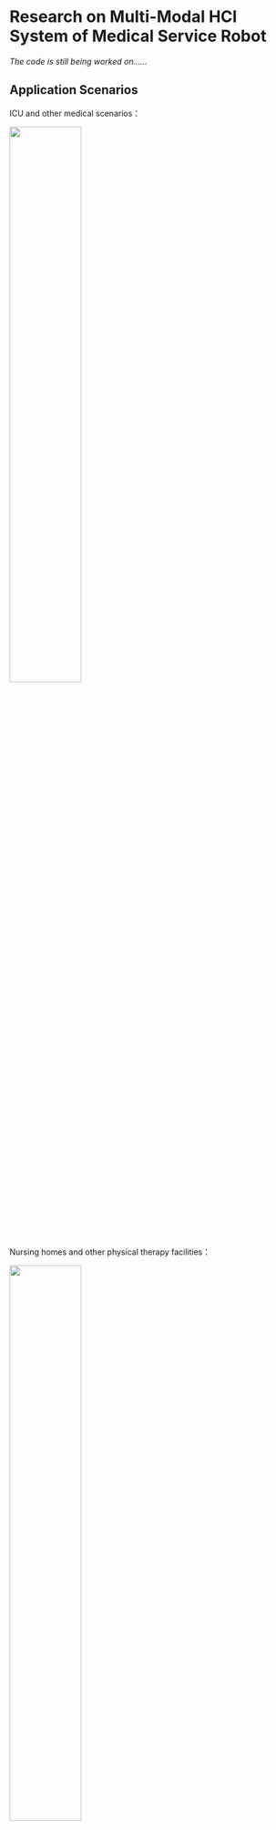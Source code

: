 # Research on Multi-Modal HCI System of Medical Service Robot

*The code is still being worked on......*



## Application Scenarios

ICU and other medical scenarios：

<img src="https://i.imgur.com/maBD5Qd.png" width="50%">

Nursing homes and other physical therapy facilities：

<img src="https://i.imgur.com/iScV9rm.png" width="50%">



## Ⅰ Computer Vision Monitoring System Based on Action Recognition Algorithm.

The computer vision monitoring system is mainly developed and deployed based on the mainstream video motion recognition algorithm. Mainstream motion recognition algorithms include C3D, TSN, SlowFast, etc. 

Due to the particularity of the task, it is impossible to use public data sets, such as UCF101 and Kinetics 400, etc., so it is necessary to independently collect data and make standard data sets for model training. 

After the model is trained, it needs to be deployed on a mobile platform for real-time high-frame rate model inference. The mobile platform is **NVIDIA Jetson AGX Orin DEVELOPER KIT**, and the target real-time detection frame rate is more than 20FPS.



### Production of the Dataset

UCF101 and its structure：

<img src="https://i.imgur.com/5FOan7k.png" width="80%">

Realsense Camera：

<img src="https://i.imgur.com/KMhME9a.png" width="30%">

**Self-produced Mock Dataset in ICU---ICU9**

<table>
    <tr>
        <td ><center><img src="https://i.imgur.com/MRCiBkm.gif" width="120%"></center></td>
        <td ><center><img src="https://i.imgur.com/cISBplv.gif" width="120%"></center></td>
        <td ><center><img src="https://i.imgur.com/Lpcc8Yw.gif" width="120%"></center></td>
    </tr>
    <tr>
    <td><center><img src="https://i.imgur.com/Qisd9pj.gif" width="120%"></center></td>
    <td ><center><img src="https://i.imgur.com/MnIZ9QR.gif" width="120%"></center></td>
    <td ><center><img src="https://i.imgur.com/HXHabFK.gif" width="120%"></center></td>
	</tr>
    <tr>
    <td><center><img src="https://i.imgur.com/ovdVXLW.gif" width="120%"></center></td>
    <td><center><img src="https://i.imgur.com/4qtsX9h.gif" width="120%"></center></td>
    <td><center><img src="https://i.imgur.com/smANWl3.gif" width="120%"></center></td>
	</tr>
</table>

**Categories:**

| ShakingHead       | PullingOutTubesOnBothHands | PullingOutTubesInMouth |
| ----------------- | -------------------------- | ---------------------- |
| **LiftingLeg**    | **WrigglingBody**          | **GettingUp**          |
| **NormalGesture** | **KickingBedBoard**        | **SlappingFence**      |

**However, the diversity of simulation data is insufficient, and more information needs to be obtained from limited data.**

In view of this, I propose a video sampling method based on sliding window.

The basic principle is as follows: 5s is used as a fixed window Length (that is, the length of each short video), let this window slide on the captured large video to capture the subvideo, and the sliding interval is adjustable. In this way, more small segments of data can be obtained in the limited video data.

**After all, the simulated data set cannot be compared with the data collected in the real environment, so at this stage, we actively cooperate with the hospital to collect the real data.**

<table>
    <tr>
    <td ><center><img src="https://i.imgur.com/vBkyv4u.gif" width="120%"></center></td>
    <td ><center><img src="https://i.imgur.com/llGWAJO.gif" width="120%"></center></td>
    </tr>
    <tr>
    <td ><center><img src="https://i.imgur.com/H81YhMj.gif" width="120%"></center></td>
    <td ><center><img src="https://i.imgur.com/Ku8BQkQ.gif" width="120%"></center></td>
    </tr>
</table>

***However, real-world data is more complex and noisy, requiring more efficient ways to deal with......***

***The above images have been authorized.***



### Action Recognition Algorithm

TOOL: MMAction2

<img src="https://i.imgur.com/H6JmuV9.png" width="40%">

#### C3D

For problems based on video analysis, 2D convolution is not good at capturing temporal information, so 3D convolution is proposed to solve this problem.

<img src="https://i.imgur.com/kzrorjq.png" width="90%">

This network I used is quite different from the structure in the paper. 

**The network used for training consists of five convolutional layers, five pooling layers, two fully connected layers, and one softmax output layer**

After experiments, using the model structure in the paper will increase the model parameters and make the model complicated, which makes the learning more difficult. 

**The simplified model structure enables faster and more accurate learning of features in the data.**

```python
def c3d_model():
    input_shape = (480,270,16,3)
    weight_decay = 0.005
    nb_classes = 9
    inputs = Input(input_shape)
    x = Conv3D(64,(3,3,3),strides=(1,1,1),padding='same',
               activation='relu',kernel_regularizer=l2(weight_decay))(inputs)
    x = MaxPool3D((2,2,1),strides=(2,2,1),padding='same')(x)

    x = Conv3D(128,(3,3,3),strides=(1,1,1),padding='same',
               activation='relu',kernel_regularizer=l2(weight_decay))(x)
    x = MaxPool3D((2,2,2),strides=(2,2,2),padding='same')(x)

    x = Conv3D(128,(3,3,3),strides=(1,1,1),padding='same',
               activation='relu',kernel_regularizer=l2(weight_decay))(x)
    x = MaxPool3D((2,2,2),strides=(2,2,2),padding='same')(x)

    x = Conv3D(256,(3,3,3),strides=(1,1,1),padding='same',
               activation='relu',kernel_regularizer=l2(weight_decay))(x)
    x = MaxPool3D((2,2,2),strides=(2,2,2),padding='same')(x)

    x = Conv3D(256, (3, 3, 3), strides=(1, 1, 1), padding='same',
               activation='relu',kernel_regularizer=l2(weight_decay))(x)
    x = MaxPool3D((2, 2, 2), strides=(2, 2, 2), padding='same')(x)
    
    x = Flatten()(x)
    x = Dense(2048,activation='relu',kernel_regularizer=l2(weight_decay))(x)
    x = Dropout(0.5)(x)
    
    x = Dense(2048,activation='relu',kernel_regularizer=l2(weight_decay))(x)
    x = Dropout(0.5)(x)
    
    x = Dense(nb_classes,kernel_regularizer=l2(weight_decay))(x)
    x = Activation('softmax')(x)
    
    model = Model(inputs, x)
    
    return model
```

**Results Visualization:**

Use source code to train from scratch, the curve is smooth, and the final loss convergence is rapid. The model training accuracy is high, reaching 90%, but the generalization performance is slightly poor, reaching about 70% accuracy.

Use the mmaction2 toolkit and fine-tune training using the pre-trained model. The curve is relatively smooth, and the final loss convergence is relatively rapid, and the model training accuracy is higher, reaching 95%+.

<table>
    <tr>
    <td ><center><img src="https://i.imgur.com/nRCSuSS.png" width="120%"></center></td>
    <td ><center><img src="https://i.imgur.com/p0HAf2m.png" width="120%"></center></td>
    </tr>
    <tr>
    <td><center><img src="https://i.imgur.com/XXgtrOm.png" width="120%"></center></td>
    <td ><center><img src="https://i.imgur.com/rSeNc0a.png" width="120%"></center></td>
    </tr>
</table>

<div align=center><img src="https://i.imgur.com/7o1mnrx.png" width="60%"></div>

***There's room for improvement......***



#### TSN

An input video is divided into K segments, and a snippet (several frames of images superimposed) is randomly sampled from its corresponding segment. Different segments of the category score fusion. This is a video-level prediction. The predictions of all models are then combined to produce the final prediction.

<img src="https://i.imgur.com/UGkBQgH.png" width="80%">

**Results Visualization:**

The curve is relatively smooth, the final loss convergence is relatively rapid, the model training accuracy is high, up to 99%, the generalization performance is also good, can reach an average accuracy of about 95%. 

At the same time, the heat map is drawn, and it is found that each category is more accurate, and there is no need to reduce the number of categories.

<table>
    <tr>
    <td ><center><img src="https://i.imgur.com/gzgeIMV.png" width="120%"></center></td>
    <td ><center><img src="https://i.imgur.com/7Ri0OeD.png" width="120%"></center></td>
    </tr>
</table>

<div align=center><img src="https://i.imgur.com/s72Y1Fp.png" width="50%"></div>

#### SlowFast

SlowFast is a video recognition paper at Facebook's 2019 ICCV. In this paper, a new SlowFast network architecture is proposed to realize the processing and analysis of time and space dimensions by two branches respectively.

<img src="https://i.imgur.com/TRsVk4n.png" width="80%">

**Results Visualization:**

*The overall effect of the SlowFast model is close to the TSN model, which is omitted here...*



### Demonstration of Real-time Action Recognition

<table>
    <tr>
    <td><center><img src="https://i.imgur.com/9TVvvqx.gif" width="120%"></center></td>
    <td><center><img src="https://i.imgur.com/UrB0DOP.gif" width="120%"></center></td>
    </tr>
    <tr>
    <td><center><img src="https://i.imgur.com/HCRgCJq.gif" width="120%"></center></td>
    <td><center><img src="https://i.imgur.com/05fgeWw.gif" width="120%"></center></td>
    </tr>
</table>



## Ⅱ Simulation of Robot Navigation and Obstacle Avoidance Algorithm in Crowd.

**References:**
***Crowd-Robot Interaction: Crowd-aware Robot Navigation with Attention-based Deep Reinforcement Learning. ICRA 2019.*** 

***Relational Graph Learning for Crowd Navigation. IROS 2020.***  

This task mainly focuses on replicating the algorithms based on graph convolutional neural network and reinforcement learning in the paper, and for this project, adjusting the experimental environment and adding the model distillation method to simulate the crowd navigation and obstacle avoidance of robots.

<div align=center><img src="https://i.imgur.com/SY8OSZU.png" width="40%"></div>

<div align=center><img src="https://i.imgur.com/fZRB2xh.png" width="40%"></div>

<div align=center><img src="https://i.imgur.com/jXVp3Ns.png" width="80%"></div>

The entire model is based on GCN (Graph Convolutional Neural Network) and RL (reinforcement learning), using GCN to calculate the human state and predict the direction, using reinforcement learning to optimize robot decisions, and combining the two to develop efficient robot navigation in crowds.



### Personal Understanding of RGL Model.

In the process of movement, pedestrians will be affected by other pedestrians. **The graph neural network is used to regard people as nodes and the interaction between pedestrians as edges.** 

The interaction coefficient between pedestrians a and pedestrians b, c and d is calculated through the attention mechanism, and the influence of pedestrians a on pedestrians b, c and d is obtained by weighting, that is, a weighting vector. Use this vector to predict the path of pedestrian a.

This vector is then fused with other features, input into other networks (either fully connected layer or recurrent neural network), and finally trained by supervised learning to obtain the parameters of the graph neural network. This graph neural network refers to the graph composed of human beings, which will have some parameters, this graph neural network is a feature extraction fusion device, the function is to extract the feature vector.

For the prediction of human trajectory, ***LSTM*** can get the position of the next moment with each recursive step, and the trajectory can be obtained by sequential recursion. 

For the robot trajectory prediction part, graph neural network is used, but it is not used to predict the robot position, but is used to form a ***value network*** of ***reinforcement learning***. The node of the graph neural network is the position of the robot and the pedestrian, and the output is the ***value***, which is used to evaluate the quality of the state.



### Ongoing Experiments on Control Variables.

Overall, making the robot visible to pedestrians had a higher success rate, while other factors had little effect.

**Preliminary experimental results:**

<img src="https://i.imgur.com/UiNCPPk.png" width="70%">

<img src="https://i.imgur.com/LmrERuC.png" width="70%">



### Results Visualization:

<table>
    <tr>
    <td><center><img src="https://i.imgur.com/NGmMeST.jpg" width="120%"></center></td>
    <td><center><img src="https://i.imgur.com/ZnBlgn9.jpg" width="120%"></center></td>
    </tr>
    <tr>
    <td><center><img src="https://i.imgur.com/72HBvpJ.jpg" width="120%"></center></td>
    <td><center><img src="https://i.imgur.com/r0Xgaze.jpg" width="120%"></center></td>
    </tr>
</table>

The local fluctuation of model training is large, but the overall trend is normal and tends to converge gradually.
Specific performance:
1. The time to reach the target point is gradually reduced.
2. The success rate of reaching the target point gradually increases.
3. The reward value is increasing each time (indicating that the robot has found the right learning direction).
4. The collision rate is gradually reduced (the success rate of obstacle avoidance is continuously improved).

<table>
    <tr>
    <td><center><img src="https://i.imgur.com/1j6jKR2.gif" width="120%"></center></td>
    <td><center><img src="https://i.imgur.com/jAbMpfV.gif" width="120%"></center></td>
    </tr>
    <tr>
    <td><center><img src="https://i.imgur.com/Ayw2fiD.gif" width="120%"></center></td>
    <td><center><img src="https://i.imgur.com/76eqBHM.gif" width="120%"></center></td>
    </tr>
</table>

*Simulation using gym.*

## Demonstration of Overall System

https://youtu.be/MbLl9JUXypQ

[<img src="https://i.imgur.com/7ToyGK4.png" width="80%">](https://youtu.be/MbLl9JUXypQ)
